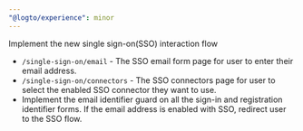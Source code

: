 ```yaml
---
"@logto/experience": minor
---
```


Implement the new single sign-on(SSO) interaction flow

- `/single-sign-on/email` - The SSO email form page for user to enter their email address.
- `/single-sign-on/connectors` - The SSO connectors page for user to select the enabled SSO connector they want to use.
- Implement the email identifier guard on all the sign-in and registration identifier forms. If the email address is enabled with SSO, redirect user to the SSO flow.
